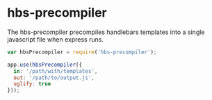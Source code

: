 hbs-precompiler
===============
The hbs-precompiler precompiles handlebars templates into a single javascript file when express runs.

``` javascript
var hbsPrecompiler = require('hbs-precompiler');

app.use(hbsPrecompiler({ 
  in: '/path/with/templates', 
  out: '/path/to/output.js',
  uglify: true
}));
```
